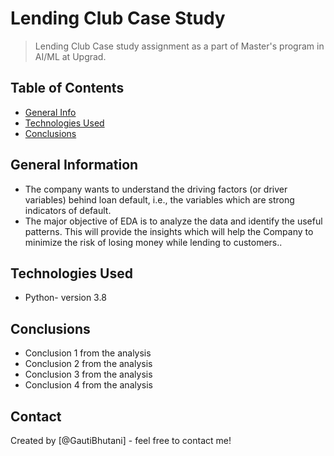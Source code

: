 # Lending Club Case Study
> Lending Club Case study assignment as a part of Master's program in AI/ML at Upgrad. 


## Table of Contents
* [General Info](#general-information)
* [Technologies Used](#technologies-used)
* [Conclusions](#conclusions)

<!-- You can include any other section that is pertinent to your problem -->

## General Information
- The company wants to understand the driving factors (or driver variables) behind loan default, i.e., the variables which are strong indicators of default.
- The major objective of EDA is to analyze the data and identify the useful patterns. This will provide the insights which will help the Company to minimize the risk of losing money while lending to customers..


<!-- You don't have to answer all the questions - just the ones relevant to your project. -->
## Technologies Used
- Python- version 3.8

## Conclusions
- Conclusion 1 from the analysis
- Conclusion 2 from the analysis
- Conclusion 3 from the analysis
- Conclusion 4 from the analysis



## Contact
Created by [@GautiBhutani] - feel free to contact me!


